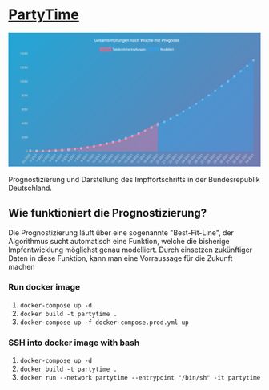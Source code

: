 # [PartyTime](https://jhkessler.github.io/PartyTime/)
![](partytime_image.png)

Prognostizierung und Darstellung des Impffortschritts in der Bundesrepublik Deutschland.


## Wie funktioniert die Prognostizierung?
Die Prognostizierung läuft über eine sogenannte "Best-Fit-Line", der Algorithmus sucht automatisch eine Funktion, welche die bisherige Impfentwicklung möglichst genau modelliert. Durch einsetzen zukünftiger Daten in diese Funktion, kann man eine Vorraussage für die Zukunft machen
### Run docker image
1. ```docker-compose up -d```
2. ``docker build -t partytime .``
3. ```docker-compose up -f docker-compose.prod.yml up```


### SSH into docker image with bash
1. ```docker-compose up -d```
2. ``docker build -t partytime .``
3. ``docker run --network partytime --entrypoint "/bin/sh" -it partytime``
